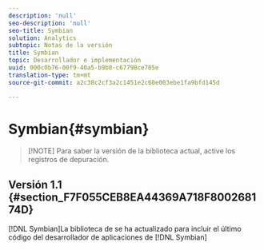 ```yaml
---
description: 'null'
seo-description: 'null'
seo-title: Symbian
solution: Analytics
subtopic: Notas de la versión
title: Symbian
topic: Desarrollador e implementación
uuid: 000c0b76-00f9-40a5-b9b8-c67798ce705e
translation-type: tm+mt
source-git-commit: a2c38c2cf3a2c1451e2c60e003ebe1fa9bfd145d

---
```



# Symbian{#symbian}

> [!NOTE] Para saber la versión de la biblioteca actual, active los registros de depuración.

## Versión 1.1 {#section_F7F055CEB8EA44369A718F800268174D}

[!DNL Symbian]La biblioteca de se ha actualizado para incluir el último código del desarrollador de aplicaciones de [!DNL Symbian]
